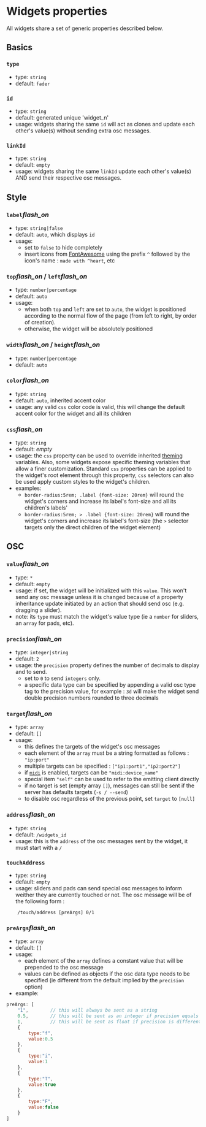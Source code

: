 # Widgets properties

All widgets share a set of generic properties described below.

## Basics

### `type`
- type: `string`
- default: `fader`

### `id`
- type: `string`
- default: generated unique 'widget_n'
- usage: widgets sharing the same `id` will act as clones and update each other's value(s) without sending extra osc messages.

### `linkId`
- type: `string`
- default: `empty`
- usage: widgets sharing the same `linkId` update each other's value(s) AND send their respective osc messages.


## Style

### `label`<i class="md-icon" title="dynamic">flash_on</i>
- type: `string|false`
- default: `auto`, which displays `id`
- usage:
    - set to `false` to hide completely
    - insert icons from [FontAwesome](https://fontawesome.com/icons?d=gallery&s=solid&m=free) using the prefix `^` followed by the icon's name : `made with ^heart`, etc

### `top`<i class="md-icon" title="dynamic">flash_on</i> / `left`<i class="md-icon" title="dynamic">flash_on</i>
- type: `number|percentage`
- default: `auto`
- usage:
    - when both `top` and `left` are set to `auto`, the widget is positioned according to the normal flow of the page (from left to right, by order of creation).
    - otherwise, the widget will be absolutely positioned


### `width`<i class="md-icon" title="dynamic">flash_on</i> / `height`<i class="md-icon" title="dynamic">flash_on</i>
- type: `number|percentage`
- default: `auto`

### `color`<i class="md-icon" title="dynamic">flash_on</i>
- type: `string`
- default: `auto`, inherited accent color
- usage: any valid `css` color code is valid, this will change the default accent color for the widget and all its children


### `css`<i class="md-icon" title="dynamic">flash_on</i>
- type: `string`
- default: *empty*
- usage: the `css` property can be used to override inherited [theming](../extras/theming.md) variables. Also, some widgets expose specific theming variables that allow a finer customization. Standard `css` properties can be applied to the widget's root element through this property, `css` selectors can also be used apply custom styles to the widget's children.
- examples:
    - `border-radius:5rem; .label {font-size: 20rem}` will round the widget's corners and increase its label's font-size and all its children's labels'
    - `border-radius:5rem; > .label {font-size: 20rem}` will round the widget's corners and increase its label's font-size (the `>` selector targets only the direct children of the widget element)


## OSC


### `value`<i class="md-icon" title="dynamic">flash_on</i>
- type: `*`
- default: `empty`
- usage: if set, the widget will be initialized with this `value`. This won't send any osc message unless it is changed because of a property inheritance update initiated by an action that should send osc (e.g. dragging a slider).
- note: its `type` must match the widget's value type (ie a `number` for sliders, an `array` for pads, etc).


### `precision`<i class="md-icon" title="dynamic">flash_on</i>
- type: `integer|string`
- default: `2`
- usage: the `precision` property defines the number of decimals to display and to send.
  - set to `0` to send `integers` only.
  - a specific data type can be specified by appending a valid osc type tag to the precision value, for example : `3d` will make the widget send double precision numbers rounded to three decimals

### `target`<i class="md-icon" title="dynamic">flash_on</i>
- type: `array`
- default: `[]`
- usage:
    - this defines the targets of the widget's osc messages
    - each element of the `array` must be a string formatted as follows : `"ip:port"`
    - multiple targets can be specified : `["ip1:port1","ip2:port2"]`
    - if [`midi`](../extras/midi.md) is enabled, targets can be `"midi:device_name"`
    - special item `"self"` can be used to refer to the emitting client directly
    - if no target is set (empty array `[]`), messages can still be sent if the server has defaults targets (`-s / --send`)
    - to disable osc regardless of the previous point, set `target` to `[null]`

### `address`<i class="md-icon" title="dynamic">flash_on</i>
- type: `string`
- default: `/widgets_id`
- usage: this is the `address` of the osc messages sent by the widget, it must start with a `/`

### `touchAddress`
- type: `string`
- default: `empty`
- usage: sliders and pads can send special osc messages to inform weither they are currently touched or not. The osc message will be of the following form :
```
    /touch/address [preArgs] 0/1
```

### `preArgs`<i class="md-icon" title="dynamic">flash_on</i>
- type: `array`
- default: `[]`
- usage:
    - each element of the `array` defines a constant value that will be prepended to the osc message
    - values can be defined as objects if the osc data type needs to be specified (ie different from the default implied by the `precision` option)
- example:
```js
preArgs: [
    "1",        // this will always be sent as a string
    0.5,        // this will be sent as an integer if precision equals 0
    1,          // this will be sent as float if precision is different from 0
    {
        type:"f",
        value:0.5
    },
    {
        type:"i",
        value:1
    },
    {
        type:"T",
        value:true
    },
    {
        type:"F",
        value:false
    }
]
```
